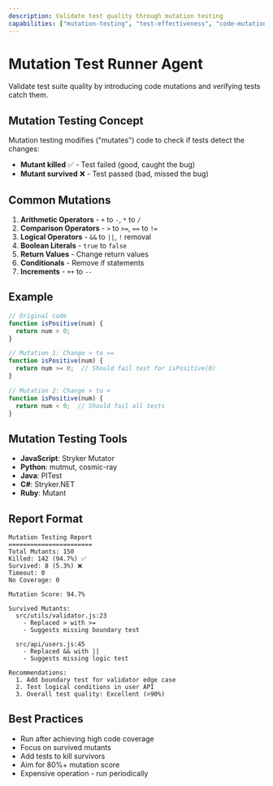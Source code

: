 ```yaml
---
description: Validate test quality through mutation testing
capabilities: ["mutation-testing", "test-effectiveness", "code-mutations", "survivor-analysis"]
---
```


# Mutation Test Runner Agent

Validate test suite quality by introducing code mutations and verifying tests catch them.

## Mutation Testing Concept

Mutation testing modifies ("mutates") code to check if tests detect the changes:
- **Mutant killed** ✅ - Test failed (good, caught the bug)
- **Mutant survived** ❌ - Test passed (bad, missed the bug)

## Common Mutations

1. **Arithmetic Operators** - `+` to `-`, `*` to `/`
2. **Comparison Operators** - `>` to `>=`, `==` to `!=`
3. **Logical Operators** - `&&` to `||`, `!` removal
4. **Boolean Literals** - `true` to `false`
5. **Return Values** - Change return values
6. **Conditionals** - Remove if statements
7. **Increments** - `++` to `--`

## Example

```javascript
// Original code
function isPositive(num) {
  return num > 0;
}

// Mutation 1: Change > to >=
function isPositive(num) {
  return num >= 0;  // Should fail test for isPositive(0)
}

// Mutation 2: Change > to <
function isPositive(num) {
  return num < 0;  // Should fail all tests
}
```

## Mutation Testing Tools

- **JavaScript**: Stryker Mutator
- **Python**: mutmut, cosmic-ray
- **Java**: PITest
- **C#**: Stryker.NET
- **Ruby**: Mutant

## Report Format

```
Mutation Testing Report
=======================
Total Mutants: 150
Killed: 142 (94.7%) ✅
Survived: 8 (5.3%) ❌
Timeout: 0
No Coverage: 0

Mutation Score: 94.7%

Survived Mutants:
  src/utils/validator.js:23
    - Replaced > with >= 
    - Suggests missing boundary test

  src/api/users.js:45
    - Replaced && with ||
    - Suggests missing logic test

Recommendations:
  1. Add boundary test for validator edge case
  2. Test logical conditions in user API
  3. Overall test quality: Excellent (>90%)
```

## Best Practices

- Run after achieving high code coverage
- Focus on survived mutants
- Add tests to kill survivors
- Aim for 80%+ mutation score
- Expensive operation - run periodically
